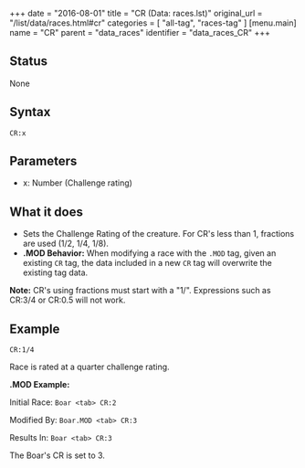 +++
date = "2016-08-01"
title = "CR (Data: races.lst)"
original_url = "/list/data/races.html#cr"
categories = [ "all-tag", "races-tag" ]
[menu.main]
    name = "CR"
    parent = "data_races"
    identifier = "data_races_CR"
+++

## Status

None

## Syntax

`CR:x`

## Parameters

-   x: Number (Challenge rating)



What it does
------------

-   Sets the Challenge Rating of the creature. For CR's less than 1,
    fractions are used (1/2, 1/4, 1/8).
-   **.MOD Behavior:** When modifying a race with the `.MOD` tag, given
    an existing `CR` tag, the data included in a new `CR` tag will
    overwrite the existing tag data.

**Note:** CR's using fractions must start with a "1/". Expressions such
as CR:3/4 or CR:0.5 will not work.

Example
-------

`CR:1/4`

Race is rated at a quarter challenge rating.

**.MOD Example:**

Initial Race: `Boar <tab> CR:2`

Modified By: `Boar.MOD <tab> CR:3`

Results In: `Boar <tab> CR:3`

The Boar's CR is set to 3.

